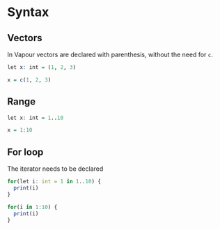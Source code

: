 # Syntax

## Vectors

In Vapour vectors are declared with parenthesis, without the need for `c`.

<Tabs>
<TabItem value="vp" label="Vapour">

```r
let x: int = (1, 2, 3)
```

</TabItem>
<TabItem value="r" label="R">

```r
x = c(1, 2, 3)
```

</TabItem>
</Tabs>

## Range

<Tabs>
<TabItem value="vp" label="Vapour">

```r
let x: int = 1..10
```

</TabItem>
<TabItem value="r" label="R">

```r
x = 1:10
```

</TabItem>
</Tabs>

## For loop

The iterator needs to be declared

<Tabs>
<TabItem value="vp" label="Vapour">

```r
for(let i: int = 1 in 1..10) {
  print(i)
}
```

</TabItem>
<TabItem value="r" label="R">

```r
for(i in 1:10) {
  print(i)
}
```

</TabItem>
</Tabs>
